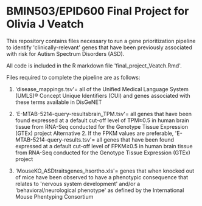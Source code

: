 # BMIN503/EPID600 Final Project for Olivia J Veatch

This repository contains files necessary to run a gene prioritization pipeline to identify 'clinically-relevant' genes that have been previously associated with risk for Autism Spectrum Disorders (ASD).

All code is included in the R markdown file 'final_project_Veatch.Rmd'. 

Files required to complete the pipeline are as follows:
1. 'disease_mappings.tsv'= all of the Unified Medical Language System (UMLS)® Concept Unique Identifiers (CUI) and genes associated with these terms available in DisGeNET

2. 'E-MTAB-5214-query-resultsbrain_TPM.tsv'= all genes that have been found expressed at a default cut-off level of TPM≥0.5 in human brain tissue from RNA-Seq conducted for the Genotype Tissue Expression (GTEx) project
Alternative 2. If the FPKM values are preferable, 'E-MTAB-5214-query-results.tsv'= all genes that have been found expressed at a default cut-off level of FPKM≥0.5 in human brain tissue from RNA-Seq conducted for the Genotype Tissue Expression (GTEx) project 

3. 'MouseKO_ASDtraitsgenes_hsortho.xls'= genes that when knocked out of mice have been observed to have a phenotypic consequence that relates to  'nervous system development' and/or a 'behavioral/neurological phenotype' as defined by the International Mouse Phentyping Consortium
